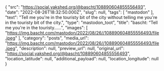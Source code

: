 {
  "src": "https://social.yakshed.org/@bascht/108890604855556493",
  "date": "2022-08-26T18:32:50.000Z",
  "slug": null,
  "tags": [
    "mastodon"
  ],
  "text": "Tell me you're in the touristy bit of the city without telling me you're in the touristy bit of the city.",
  "type": "mastodon_toot",
  "title": "bascht: “Tell me you're in the touristy……",
  "images": [
    "https://img.bascht.com/mastodon/2022/08/26//108890604855556493/file.jpeg"
  ],
  "category": "posts",
  "media_url": "https://img.bascht.com/mastodon/2022/08/26//108890604855556493/file.jpeg",
  "description": null,
  "preview_url": null,
  "original_url": "https://social.yakshed.org/@bascht/108890604855556493",
  "location_latitude": null,
  "additional_payload": null,
  "location_longitude": null
}